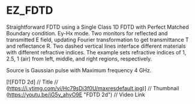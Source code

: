 # EZ_FDTD
Straightforward FDTD using a Single Class
1D FDTD with Perfect Matched Boundary condition. Ey-Hx mode.
Two monitors for reflected and transmitted E field, updating Fourier transformation to get transmittance T and reflectance R.
Two dashed vertical lines interface different materials with different refractive indices. 
The example sets refractive indices of 1, 2.5, 1 (air) from left, middle, and right regions, respectively. 

Source is Gaussian pulse with Maximum frequency 4 GHz.

[![FDTD 2d]          // Title
// (https://i.ytimg.com/vi/Hc79sDi3f0U/maxresdefault.jpg)] // Thumbnail
(https://youtu.be/jG5y_ahyO9E "FDTD 2d")    // Video Link
